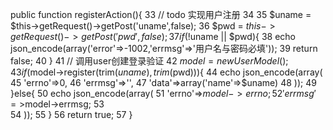 public function registerAction(){
 33         // todo 实现用户注册
 34 
 35         $uname = $this->getRequest()->getPost('uname',false);
 36         $pwd = $this->getRequest()->getPost('pwd',false);
 37         if (!$uname || $pwd){
 38             echo json_encode(array('error'=>-1002,'errmsg'=>'用户名与密码必填'));
 39             return false;
 40         }
 41         // 调用user创建登录验证
 42         $model = new UserModel();
 43         if($model->register(trim($uname),trim($pwd))){
 44             echo json_encode(array(
 45                 'errno'=>0,
 46                 'errmsg'=>'',
 47                 'data'=>array('name'=>$uname)
 48             ));
 49         }else{
 50             echo json_encode(array(
 51                 'errno'=>$model->errno;
 52                 'errmsg'=>$model->errmsg;
 53    
 54             ));
 55         }
 56         return true;
 57     }
